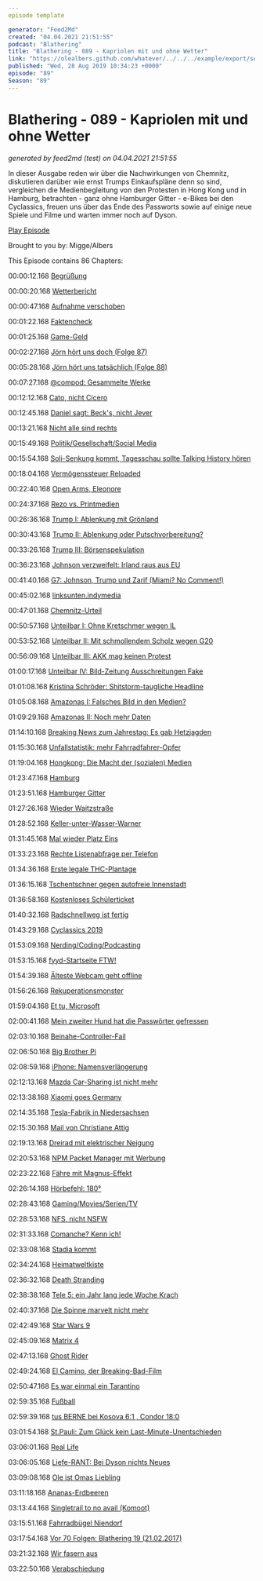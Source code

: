 ```yaml
---
episode template

generator: "Feed2Md"
created: "04.04.2021 21:51:55"
podcast: "Blathering"
title: "Blathering - 089 - Kapriolen mit und ohne Wetter"
link: "https://olealbers.github.com/whatever/../../../example/export/seasons/4/2019/8/Blathering - 089 - Kapriolen mit und ohne Wetter.md"
published: "Wed, 28 Aug 2019 10:34:23 +0000"
episode: "89"
Season: "89"
---
```


# Blathering - 089 - Kapriolen mit und ohne Wetter
_generated by feed2md (test) on 04.04.2021 21:51:55_

In dieser Ausgabe reden wir über die Nachwirkungen von Chemnitz, diskutieren darüber wie ernst Trumps Einkaufspläne denn so sind, vergleichen die Medienbegleitung von den Protesten in Hong Kong und in Hamburg, betrachten - ganz ohne Hamburger Gitter - e-Bikes bei den Cyclassics, freuen uns über das Ende des Passworts sowie auf einige neue Spiele und Filme und warten immer noch auf Dyson.

[Play Episode](https://www.blathering.de/podlove/file/909/s/feed/c/mp3/blathering_089.mp3)

Brought to you by: Migge/Albers

This Episode contains 86 Chapters:


00:00:12.168 [Begrüßung]()

00:00:20.168 [Wetterbericht]()

00:00:47.168 [Aufnahme verschoben]()

00:01:22.168 [Faktencheck]()

00:01:25.168 [Game-Geld]()

00:02:27.168 [Jörn hört uns doch (Folge 87)](https://twitter.com/schaarsen/status/1163693041305214976)

00:05:28.168 [Jörn hört uns tatsächlich (Folge 88)](https://twitter.com/schaarsen/status/1163874727842275334)

00:07:27.168 [@compod: Gesammelte Werke](https://twitter.com/search?lang=de&q=(from%3Acompod)%20(to%3Ablathering_pod)%20until%3A2019-08-27%20since%3A2019-08-20&src=typed_query)

00:12:12.168 [Cato, nicht Cicero](https://de.wikipedia.org/wiki/Ceterum_censeo_Carthaginem_esse_delendam)

00:12:45.168 [Daniel sagt: Beck's, nicht Jever](https://twitter.com/DieLabertasche/status/1165848528821850112)

00:13:21.168 [Nicht alle sind rechts](https://netzpolitik.org/2019/warum-wir-weiterhin-darueber-aufklaeren-wen-maassens-anhaengerschaft-retweetet/)

00:15:49.168 [Politik/Gesellschaft/Social Media]()

00:15:54.168 [Soli-Senkung kommt, Tagesschau sollte Talking History hören](https://www.talkinghistory.de/2019/08/20/th003-nazis-fussball-honigbienen/?t=30%3A58%2C42%3A15)

00:18:04.168 [Vermögenssteuer Reloaded](https://www.zeit.de/politik/deutschland/2019-08/spd-thorsten-schaefer-guembel-vermoegenssteuer-konzept)

00:22:40.168 [Open Arms, Eleonore](https://www.spiegel.de/politik/ausland/open-arms-soll-von-italien-beschlagnahmt-werden-a-1282896.html)

00:24:37.168 [Rezo vs. Printmedien](https://www.volksverpetzer.de/analyse/rezo-bild/)

00:26:36.168 [Trump I: Ablenkung mit Grönland](https://www.spiegel.de/netzwelt/web/sascha-lobo-wir-verlieren-den-kampf-um-unsere-koepfe-a-1282994.html)

00:30:43.168 [Trump II: Ablenkung oder Putschvorbereitung?](https://www.zdnet.de/88366967/trump-bezichtigt-google-der-wahlmanipulation/)

00:33:26.168 [Trump III: Börsenspekulation](https://twitter.com/CNBCnow/status/1164900176638689280)

00:36:23.168 [Johnson verzweifelt: Irland raus aus EU](https://www.businessinsider.de/boris-johnson-wants-ireland-form-new-union-uk-after-brexit-2019-8)

00:41:40.168 [G7: Johnson, Trump und Zarif (Miami? No Comment!)](https://taz.de/US-Praesident-beim-G7-Gipfel/!5617753/)

00:45:02.168 [linksunten.indymedia](https://taz.de/Anwaeltin-ueber-Verbot-von-Linksunten/!5618428/)

00:47:01.168 [Chemnitz-Urteil](https://twitter.com/HasnainKazim/status/1164621973059776515)

00:50:57.168 [Unteilbar I: Ohne Kretschmer wegen IL](https://de.wikipedia.org/wiki/Interventionistische_Linke)

00:53:52.168 [Unteilbar II: Mit schmollendem Scholz wegen G20](https://twitter.com/ndaktuell/status/1165252719294201857)

00:56:09.168 [Unteilbar III: AKK mag keinen Protest](https://www.kn-online.de/Nachrichten/Politik/AKK-sorgt-mit-Tweet-zur-Sachsen-Wahl-fuer-Empoerung-im-Netz)

01:00:17.168 [Unteilbar IV: Bild-Zeitung Ausschreitungen Fake](https://bildblog.de/113927/falscher-als-die-polizei-erlaubt/)

01:01:08.168 [Kristina Schröder: Shitstorm-taugliche Headline](https://de.wikipedia.org/wiki/Kraniometrie)

01:05:08.168 [Amazonas I: Falsches Bild in den Medien?](https://www.forbes.com/sites/michaelshellenberger/2019/08/26/why-everything-they-say-about-the-amazon-including-that-its-the-lungs-of-the-world-is-wrong/)

01:09:29.168 [Amazonas II: Noch mehr Daten](https://www.nytimes.com/interactive/2019/08/24/world/americas/amazon-rain-forest-fire-maps.html)

01:14:10.168 [Breaking News zum Jahrestag: Es gab Hetzjagden](https://www.sueddeutsche.de/politik/chemnitz-rechtsextremismus-hetzjagden-maassen-1.4577009)

01:15:30.168 [Unfallstatistik: mehr Fahrradfahrer-Opfer](https://www.spiegel.de/auto/aktuell/deutschland-mehr-radfahrer-im-strassenverkehr-getoetet-a-1283119.html)

01:19:04.168 [Hongkong: Die Macht der (sozialen) Medien](https://www.tagesschau.de/ausland/china-hongkong-115.html)

01:23:47.168 [Hamburg]()

01:23:51.168 [Hamburger Gitter](https://www.youtube.com/watch?v=6sTJChDG9Rw)

01:27:26.168 [Wieder Waitzstraße](https://www.ndr.de/nachrichten/hamburg/Der-naechste-Unfall-in-der-Waitzstrasse,waitzstrasse128.html)

01:28:52.168 [Keller-unter-Wasser-Warner](https://twitter.com/stammtischphilo/status/1165887927861284864)

01:31:45.168 [Mal wieder Platz Eins](https://www.tagesschau.de/inland/hamburg-wohnungsbau-101.html)

01:33:23.168 [Rechte Listenabfrage per Telefon](https://www.hamburg1.de/nachrichten/41791/Info_Telefon_fuer_rechtsextreme_Feindesliste.html)

01:34:36.168 [Erste legale THC-Plantage](https://www.hamburg1.de/nachrichten/41827/Cannabis_Ernte_in_Harburg.html)

01:36:15.168 [Tschentschner gegen autofreie Innenstadt](https://www.hamburg1.de/nachrichten/41753/Peter_Tschentscher_bei_Schalthoff_Live.html)

01:36:58.168 [Kostenloses Schülerticket](https://www.hamburg1.de/nachrichten/41806/SPD_plant_kostenloses_HVV_Schuelerticket.html)

01:40:32.168 [Radschnellweg ist fertig](https://www.abendblatt.de/hamburg/article226853177/Hamburgs-neuer-Radschnellweg-ist-fertig.html)

01:43:29.168 [Cyclassics 2019](https://photos.app.goo.gl/3WFXrfGa6eFNuMP69)

01:53:09.168 [Nerding/Coding/Podcasting]()

01:53:15.168 [fyyd-Startseite FTW!](https://twitter.com/blathering_pod/status/1165968087725854730)

01:54:39.168 [Älteste Webcam geht offline](https://www.golem.de/news/fogcam-aelteste-bestehende-webcam-wird-nach-25-jahren-abgeschaltet-1908-143326.html)

01:56:26.168 [Rekuperationsmonster](https://www.elektroauto-news.net/2019/weltweit-groesstes-e-fahrzeug-rekuperation/)

01:59:04.168 [Et tu, Microsoft](https://www.golem.de/news/noch-vor-cortana-microsoft-wertet-sprachaufnahmen-seit-sechs-jahren-aus-1908-143365.html)

02:00:41.168 [Mein zweiter Hund hat die Passwörter gefressen](https://twitter.com/stammtischphilo/status/1165199549100625920)

02:03:10.168 [Beinahe-Controller-Fail](https://www.youtube.com/watch?v=2b2jCS-5aV4)

02:06:50.168 [Big Brother Pi](https://twitter.com/stammtischphilo/status/1165697197826088960)

02:08:59.168 [iPhone: Namensverlängerung](https://www.zdnet.de/88367291/iphone-11-pro-neues-objektiv-fuer-bessere-fotos/)

02:12:13.168 [Mazda Car-Sharing ist nicht mehr](https://www.golem.de/news/flottenmanager-carsharing-funktioniert-einfach-nicht-1908-143366.html)

02:13:38.168 [Xiaomi goes Germany](https://www.zdnet.de/88367567/deutschland-offensive-xiaomi-eroeffnet-buero-in-duesseldorf/)

02:14:35.168 [Tesla-Fabrik in Niedersachsen](https://www.golem.de/news/2-000-arbeitsplaetze-tesla-will-offenbar-autos-in-niedersachsen-bauen-1908-143383.html)

02:15:30.168 [Mail von Christiane Attig](https://www.tu-chemnitz.de/hsw/psychologie/professuren/allpsy1/personen/Attig.php)

02:19:13.168 [Dreirad mit elektrischer Neigung](https://www.golem.de/news/carver-elektro-kabinenroller-als-dreirad-mit-neigetechnik-1908-143393.html)

02:20:53.168 [NPM Packet Manager mit Werbung](https://www.golem.de/news/npm-entwickler-von-beliebtem-open-source-tool-integriert-werbung-1908-143426.html)

02:23:22.168 [Fähre mit Magnus-Effekt](https://www.golem.de/news/norsepower-daenemarkfaehre-bekommt-wind-hilfsantrieb-1908-143432.html)

02:26:14.168 [Hörbefehl: 180°](http://www.hundert-achtzig.de/)

02:28:43.168 [Gaming/Movies/Serien/TV]()

02:28:53.168 [NFS, nicht NSFW](https://twitter.com/stammtischphilo/status/1163883902181810176)

02:31:33.168 [Comanche? Kenn ich!](https://twitter.com/stammtischphilo/status/1163882204340150272)

02:33:08.168 [Stadia kommt](https://store.google.com/product/stadia_founders_edition)

02:34:24.168 [Heimatweltkiste](https://twitter.com/stammtischphilo/status/1164294100511838208)

02:36:32.168 [Death Stranding](https://www.youtube.com/watch?v=ak7iITVTkSk&feature=youtu.be)

02:38:38.168 [Tele 5: ein Jahr lang jede Woche Krach](https://rp-online.de/panorama/fernsehen/20-jahre-bang-boom-bang-tele-5-zeigt-ein-jahr-lang-wiederholung_aid-45245319)

02:40:37.168 [Die Spinne marvelt nicht mehr](https://wegotthiscovered.com/movies/marvel-studios-longer-produce-spiderman-films)

02:42:49.168 [Star Wars 9](https://www.youtube.com/watch?v=WRCNJv5R8ps)

02:45:09.168 [Matrix 4](https://www.golem.de/news/kinofilm-matrix-trilogie-bekommt-einen-vierten-teil-1908-143336.html)

02:47:13.168 [Ghost Rider](https://de.wikipedia.org/wiki/Ghost_Rider_(Film))

02:49:24.168 [El Camino, der Breaking-Bad-Film](https://www.youtube.com/watch?v=lZKqMVPlDg8)

02:50:47.168 [Es war einmal ein Tarantino](https://twitter.com/stammtischphilo/status/1165599026743599105)

02:59:35.168 [Fußball]()

02:59:39.168 [tus BERNE bei Kosova 6:1 , Condor 18:0](http://www.fussball.de/spiel/condor-3-billstedt-horn-2/-/spiel/027I7R1Q54000000VS5489B4VU9HDBC9#!/)

03:01:54.168 [St.Pauli: Zum Glück kein Last-Minute-Unentschieden](https://www.stefangroenveld.de/2019/lauthals-zum-sieg/)

03:06:01.168 [Real Life]()

03:06:05.168 [Liefe-RANT: Bei Dyson nichts Neues]()

03:09:08.168 [Ole ist Omas Liebling](https://twitter.com/stammtischphilo/status/1163876231168909312)

03:11:18.168 [Ananas-Erdbeeren](https://twitter.com/stammtischphilo/status/1164605904412696576)

03:13:44.168 [Singletrail to no avail (Komoot)](https://twitter.com/stammtischphilo/status/1165399840114823173)

03:15:51.168 [Fahrradbügel Niendorf](https://twitter.com/stammtischphilo/status/1164830634507767813)

03:17:54.168 [Vor 70 Folgen: Blathering 19 (21.02.2017)](https://www.blathering.de/2017/02/blathering-019-macht-kaputt-was-euch-kaputt-macht/)

03:21:32.168 [Wir fasern aus]()

03:22:50.168 [Verabschiedung]()


